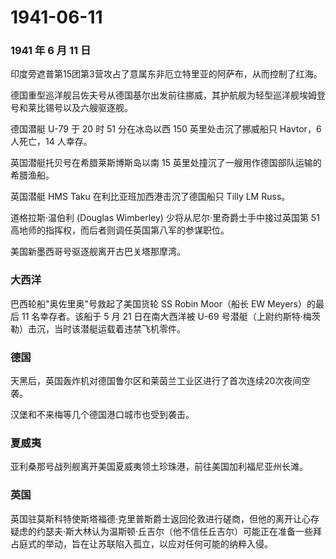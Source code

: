 # 1941-06-11

### 1941 年 6 月 11 日

印度旁遮普第15团第3营攻占了意属东非厄立特里亚的阿萨布，从而控制了红海。

德国重型巡洋舰吕佐夫号从德国基尔出发前往挪威，其护航舰为轻型巡洋舰埃姆登号和莱比锡号以及六艘驱逐舰。

德国潜艇 U-79 于 20 时 51 分在冰岛以西 150 英里处击沉了挪威船只
Havtor，6 人死亡，14 人幸存。

英国潜艇托贝号在希腊莱斯博斯岛以南 15
英里处撞沉了一艘用作德国部队运输的希腊渔船。

英国潜艇 HMS Taku 在利比亚班加西港击沉了德国船只 Tilly LM Russ。

道格拉斯·温伯利 (Douglas Wimberley) 少将从尼尔·里奇爵士手中接过英国第 51
高地师的指挥权，而后者则调任英国第八军的参谋职位。

美国新墨西哥号驱逐舰离开古巴关塔那摩湾。

### 大西洋

巴西轮船"奥佐里奥"号救起了美国货轮 SS Robin Moor（船长 EW Meyers）的最后
11 名幸存者。该船于 5 月 21 日在南大西洋被 U-69
号潜艇（上尉约斯特·梅茨勒）击沉，当时该潜艇运载着违禁飞机零件。

### 德国

天黑后，英国轰炸机对德国鲁尔区和莱茵兰工业区进行了首次连续20次夜间空袭。

汉堡和不来梅等几个德国港口城市也受到袭击。

### 夏威夷

亚利桑那号战列舰离开美国夏威夷领土珍珠港，前往美国加利福尼亚州长滩。

### 英国

英国驻莫斯科特使斯塔福德·克里普斯爵士返回伦敦进行磋商，但他的离开让心存疑虑的约瑟夫·斯大林认为温斯顿·丘吉尔（他不信任丘吉尔）可能正在准备一些拜占庭式的举动，旨在让苏联陷入孤立，以应对任何可能的纳粹入侵。